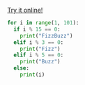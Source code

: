 [Try it online!](https://tio.run/##K6gsycjPM/7/Py2/SCFTITNPoSgxLz1Vw1BHwdDAUNOKS0EhMw0ooapgaKpga6tgABJRUCgoyswr0VByy6yqciqtqlLSBIqm5kBVGmNXiKoIi2lIJhWnIstkav7/DwA "Python 3 – Try It Online")
```py
for i in range(1, 101):
  if i % 15 == 0:
    print("FizzBuzz")
  elif i % 3 == 0:
    print("Fizz")
  elif i % 5 == 0:
    print("Buzz")
  else:
    print(i)
```

